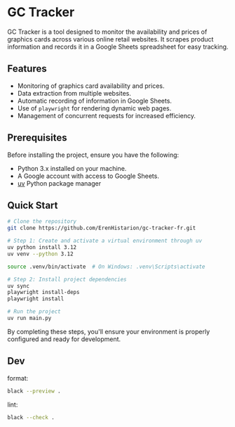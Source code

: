 # GC Tracker

GC Tracker is a tool designed to monitor the availability and prices of graphics cards across various online retail websites. It scrapes product information and records it in a Google Sheets spreadsheet for easy tracking.

## Features

- Monitoring of graphics card availability and prices.
- Data extraction from multiple websites.
- Automatic recording of information in Google Sheets.
- Use of `playwright` for rendering dynamic web pages.
- Management of concurrent requests for increased efficiency.

## Prerequisites

Before installing the project, ensure you have the following:
- Python 3.x installed on your machine.
- A Google account with access to Google Sheets.
- [uv](https://github.com/astral-sh/uv) Python package manager

## Quick Start

```bash
# Clone the repository
git clone https://github.com/ErenHistarion/gc-tracker-fr.git

# Step 1: Create and activate a virtual environment through uv
uv python install 3.12
uv venv --python 3.12

source .venv/bin/activate  # On Windows: .venv\Scripts\activate

# Step 2: Install project dependencies
uv sync
playwright install-deps
playwright install

# Run the project
uv run main.py
```

By completing these steps, you'll ensure your environment is properly configured and ready for development.

## Dev
format:
```bash
black --preview .
```
lint:
```bash
black --check .
```

